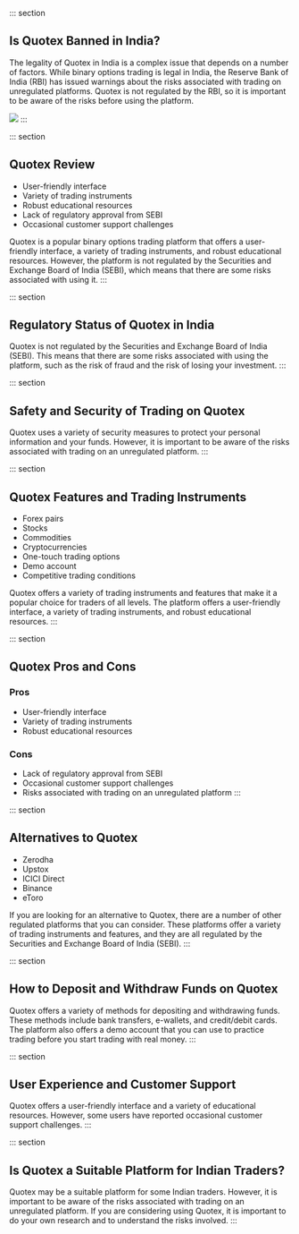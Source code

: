 ::: section
## Is Quotex Banned in India?

The legality of Quotex in India is a complex issue that depends on a
number of factors. While binary options trading is legal in India, the
Reserve Bank of India (RBI) has issued warnings about the risks
associated with trading on unregulated platforms. Quotex is not
regulated by the RBI, so it is important to be aware of the risks before
using the platform.

[![](https://static.quotex.io/files/4_en/300_250.jpg)](https://traff.sbs/brokerqxlid)
:::

::: section
## Quotex Review

-   User-friendly interface
-   Variety of trading instruments
-   Robust educational resources
-   Lack of regulatory approval from SEBI
-   Occasional customer support challenges

Quotex is a popular binary options trading platform that offers a
user-friendly interface, a variety of trading instruments, and robust
educational resources. However, the platform is not regulated by the
Securities and Exchange Board of India (SEBI), which means that there
are some risks associated with using it.
:::

::: section
## Regulatory Status of Quotex in India

Quotex is not regulated by the Securities and Exchange Board of India
(SEBI). This means that there are some risks associated with using the
platform, such as the risk of fraud and the risk of losing your
investment.
:::

::: section
## Safety and Security of Trading on Quotex

Quotex uses a variety of security measures to protect your personal
information and your funds. However, it is important to be aware of the
risks associated with trading on an unregulated platform.
:::

::: section
## Quotex Features and Trading Instruments

-   Forex pairs
-   Stocks
-   Commodities
-   Cryptocurrencies
-   One-touch trading options
-   Demo account
-   Competitive trading conditions

Quotex offers a variety of trading instruments and features that make it
a popular choice for traders of all levels. The platform offers a
user-friendly interface, a variety of trading instruments, and robust
educational resources.
:::

::: section
## Quotex Pros and Cons

### Pros

-   User-friendly interface
-   Variety of trading instruments
-   Robust educational resources

### Cons

-   Lack of regulatory approval from SEBI
-   Occasional customer support challenges
-   Risks associated with trading on an unregulated platform
:::

::: section
## Alternatives to Quotex

-   Zerodha
-   Upstox
-   ICICI Direct
-   Binance
-   eToro

If you are looking for an alternative to Quotex, there are a number of
other regulated platforms that you can consider. These platforms offer a
variety of trading instruments and features, and they are all regulated
by the Securities and Exchange Board of India (SEBI).
:::

::: section
## How to Deposit and Withdraw Funds on Quotex

Quotex offers a variety of methods for depositing and withdrawing funds.
These methods include bank transfers, e-wallets, and credit/debit cards.
The platform also offers a demo account that you can use to practice
trading before you start trading with real money.
:::

::: section
## User Experience and Customer Support

Quotex offers a user-friendly interface and a variety of educational
resources. However, some users have reported occasional customer support
challenges.
:::

::: section
## Is Quotex a Suitable Platform for Indian Traders?

Quotex may be a suitable platform for some Indian traders. However, it
is important to be aware of the risks associated with trading on an
unregulated platform. If you are considering using Quotex, it is
important to do your own research and to understand the risks involved.
:::

